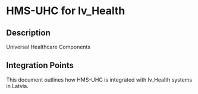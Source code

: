 # HMS-UHC for lv_Health

## Description

Universal Healthcare Components

## Integration Points

This document outlines how HMS-UHC is integrated with lv_Health systems in Latvia.
